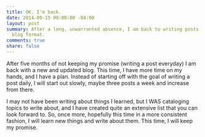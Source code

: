 ```yaml
---
title: OK. I'm back.
date: 2014-09-15 00:00:00 -04:00
layout: post
summary: After a long, unwarranted absence, I am back to writing posts with a new
  blog format.
comments: true
share: false
---
```


After five months of not keeping my promise (writing a post everyday) I am back with a new and updated blog. This time, I have more time on my hands, and I have a plan. Instead of starting off with the goal of writing a post daily, I will start out slowly, maybe three posts a week and increase from there.

I may not have been writing about things I learned, but I WAS cataloging topics to write about, and I have created quite an extensive list that you can look forward to. So, once more, hopefully this time in a more consistent fashion, I will learn new things and write about them. This time, I will keep my promise.
